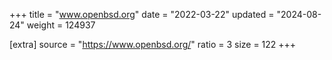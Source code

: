 +++
title = "www.openbsd.org"
date = "2022-03-22"
updated = "2024-08-24"
weight = 124937

[extra]
source = "https://www.openbsd.org/"
ratio = 3
size = 122
+++
